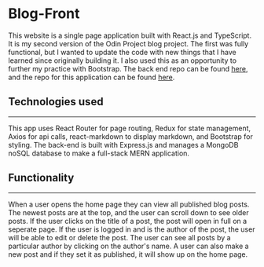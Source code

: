 # Blog-Front

This website is a single page application built with React.js and TypeScript. It is my second version of the Odin Project blog project. The first was fully functional, but I wanted to update the code with new things that I have learned since originally building it. I also used this as an opportunity to further my practice with Bootstrap. The back end repo can be found [here](https://github.com/JonathanDPotter/blog-api-2), and the repo for this application can be found [here](https://github.com/JonathanDPotter/blog-front-2).

## Technologies used

***

This app uses React Router for page routing, Redux for state management, Axios for api calls, react-markdown to display markdown, and Bootstrap for styling. The back-end is built with Express.js and manages a MongoDB noSQL database to make a full-stack MERN application.

## Functionality

***

When a user opens the home page they can view all published blog posts. The newest posts are at the top, and the user can scroll down to see older posts. If the user clicks on the title of a post, the post will open in full on a seperate page. If the user is logged in and is the author of the post, the user will be able to edit or delete the post. The user can see all posts by a particular author by clicking on the author's name. A user can also make a new post and if they set it as published, it will show up on the home page.
